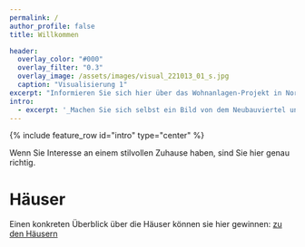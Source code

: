 ```yaml
---
permalink: /
author_profile: false
title: Willkommen

header:
  overlay_color: "#000"
  overlay_filter: "0.3"
  overlay_image: /assets/images/visual_221013_01_s.jpg
  caption: "Visualisierung 1"
excerpt: "Informieren Sie sich hier über das Wohnanlagen-Projekt in Nordhausen Nord, mit dem unverfänglichen Blick Richtung Rüdigsdorfer Schweiz."
intro: 
  - excerpt: '_Machen Sie sich selbst ein Bild von dem Neubauviertel und schlendern Sie doch einfach mal durch die Straßen `Heidelbergblick` und `Zum Gumpetal`_, in 99734 Nordhausen'
---
```


{% include feature_row id="intro" type="center" %}

Wenn Sie Interesse an einem stilvollen Zuhause haben, sind Sie hier genau richtig.

# Häuser

Einen konkreten Überblick über die Häuser können sie hier gewinnen: [zu den Häusern](/list)

